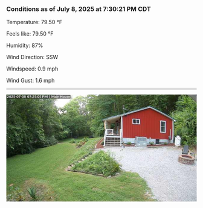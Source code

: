 ### Conditions as of July 8, 2025 at 7:30:21 PM CDT 

Temperature: 79.50 &deg;F

Feels like: 79.50 &deg;F

Humidity: 87%

Wind Direction: SSW

Windspeed: 0.9 mph

Wind Gust: 1.6 mph

---

<img src="./images/latest.jpeg"/>

